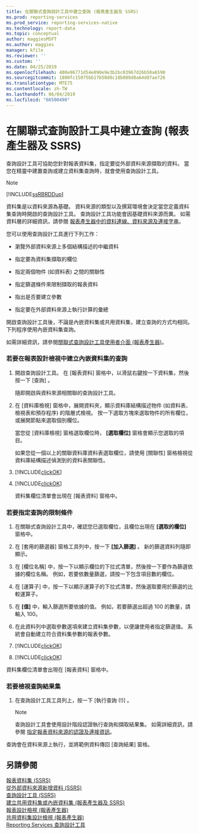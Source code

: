 ```yaml
---
title: 在關聯式查詢設計工具中建立查詢 (報表產生器及 SSRS)
ms.prod: reporting-services
ms.prod_service: reporting-services-native
ms.technology: report-data
ms.topic: conceptual
author: maggiesMSFT
ms.author: maggies
manager: kfile
ms.reviewer: ''
ms.custom: ''
ms.date: 04/25/2019
ms.openlocfilehash: 400e96771d54e090e9e3b2bc03967d26b50a6590
ms.sourcegitcommit: 1800fc15075bb17b50d0c18b089d8a64d87ae726
ms.translationtype: MTE75
ms.contentlocale: zh-TW
ms.lasthandoff: 06/04/2019
ms.locfileid: "66500490"
---
```

# <a name="build-a-query-in-the-relational-query-designer-report-builder-and-ssrs"></a>在關聯式查詢設計工具中建立查詢 (報表產生器及 SSRS)

查詢設計工具可協助您針對報表資料集，指定要從外部資料來源擷取的資料。 當您在精靈中建置查詢或建立資料集查詢時，就會使用查詢設計工具。  
  
> [!NOTE]  
> [!INCLUDE[ssRBRDDup](../../includes/ssrbrddup-md.md)]  
  
 資料集是以資料來源為基礎。 資料來源的類型以及撰寫環境會決定當您定義資料集查詢時開啟的查詢設計工具。 查詢設計工具功能會因基礎資料來源而異。 如需資料層的詳細資訊，請參閱 [報表產生器中的資料連線、資料來源及連接字串](data-connections-data-sources-and-connection-strings-report-builder-and-ssrs.md)。

 您可以使用查詢設計工具進行下列工作：  
  
-   瀏覽外部資料來源上多個結構描述的中繼資料  
  
-   指定要為資料集擷取的欄位  
  
-   指定兩個物件 (如資料表) 之間的關聯性  
  
-   指定篩選條件來限制擷取的報表資料  
  
-   指出是否要建立參數  
  
-   指定要在外部資料來源上執行計算的彙總  
  
 開啟查詢設計工具後，不論是內嵌資料集或共用資料集，建立查詢的方式均相同。 下列程序使用內嵌資料集查詢。  
  
 如需詳細資訊，請參閱[關聯式查詢設計工具使用者介面 &#40;報表產生器&#41;](../../reporting-services/report-data/relational-query-designer-user-interface-report-builder.md)。  
  
### <a name="to-build-a-query-for-an-embedded-dataset-in-report-design-view"></a>若要在報表設計檢視中建立內嵌資料集的查詢  
  
1.  開啟查詢設計工具。 在 [報表資料] 窗格中，以滑鼠右鍵按一下資料集，然後按一下 [查詢]  。  
  
     隨即開啟與資料來源相關聯的查詢設計工具。  
  
2.  在 [資料庫檢視] 窗格中，展開資料夾，顯示資料庫結構描述物件 (如資料表、檢視表和預存程序) 的階層式檢視。 按一下選取方塊來選取物件的所有欄位，或展開節點來選取個別欄位。  
  
     當您從 [資料庫檢視] 窗格選取欄位時， **[選取欄位]** 窗格會顯示您選取的項目。  
  
     如果您從一個以上的關聯資料庫資料表選取欄位，請使用 [關聯性] 窗格檢視從資料庫結構描述偵測到的資料表關聯性。  
  
3.  [!INCLUDE[clickOK](../../includes/clickok-md.md)]  
  
4.  [!INCLUDE[clickOK](../../includes/clickok-md.md)]  
  
     資料集欄位清單會出現在 [報表資料] 窗格中。  
  
### <a name="to-specify-limits-for-a-query"></a>若要指定查詢的限制條件  
  
1.  在關聯式查詢設計工具中，確認您已選取欄位，且欄位出現在 **[選取的欄位]** 窗格中。  
  
2.  在 [套用的篩選器] 窗格工具列中，按一下 **[加入篩選]** 。 新的篩選資料列隨即顯示。  
  
3.  在 [欄位名稱]  中，按一下以顯示欄位的下拉式清單，然後按一下要作為篩選依據的欄位名稱。 例如，若要依數量篩選，請按一下包含項目數的欄位。  
  
4.  在 [運算子]  中，按一下以顯示運算子的下拉式清單，然後選取要用於篩選的比較運算子。  
  
5.  在 **[值]** 中，輸入篩選所要依據的值。 例如，若要篩選出超過 100 的數量，請輸入 100。  
  
6.  在此資料列中選取參數選項來建立資料集參數，以便讓使用者指定篩選值。 系統會自動建立符合資料集參數的報表參數。  
  
7.  [!INCLUDE[clickOK](../../includes/clickok-md.md)]  
  
8.  [!INCLUDE[clickOK](../../includes/clickok-md.md)]  
  
 資料集欄位清單會出現在 [報表資料] 窗格中。  
  
### <a name="to-view-a-query-result-set"></a>若要檢視查詢結果集  
  
1.  在查詢設計工具工具列上，按一下 [執行查詢 (!)]  。  
  
    > [!NOTE]  
    >  查詢設計工具會使用設計階段認證執行查詢和擷取結果集。 如需詳細資訊，請參閱 [指定報表資料來源的認證及連接資訊](specify-credential-and-connection-information-for-report-data-sources.md)。  
  
 查詢會在資料來源上執行，並將範例資料傳回 [查詢結果] 窗格。  
  
## <a name="see-also"></a>另請參閱  
 [報表資料集 &#40;SSRS&#41;](../../reporting-services/report-data/report-datasets-ssrs.md)   
 [從外部資料來源新增資料 &#40;SSRS&#41;](../../reporting-services/report-data/add-data-from-external-data-sources-ssrs.md)   
 [查詢設計工具 &#40;SSRS&#41;](query-design-tools-ssrs.md)   
 [建立共用資料集或內嵌資料集 &#40;報表產生器及 SSRS&#41;](../../reporting-services/report-data/create-a-shared-dataset-or-embedded-dataset-report-builder-and-ssrs.md)   
 [報表設計檢視 &#40;報表產生器&#41;](../../reporting-services/report-builder/report-design-view-report-builder.md)   
 [共用資料集設計檢視 &#40;報表產生器&#41;](../../reporting-services/report-builder/shared-dataset-design-view-report-builder.md)   
 [Reporting Services 查詢設計工具](https://msdn.microsoft.com/library/07efd3f1-804f-45f7-b62a-3e727a3d9835)  
  
  

